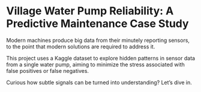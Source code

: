 # Village Water Pump Reliability: A Predictive Maintenance Case Study

Modern machines produce big data from their minutely reporting sensors, to the point that modern solutions are required to address it.

This project uses a Kaggle dataset to explore hidden patterns in sensor data from a single water pump, aiming to minimize the stress associated with false positives or false negatives.

Curious how subtle signals can be turned into understanding? Let’s dive in.
